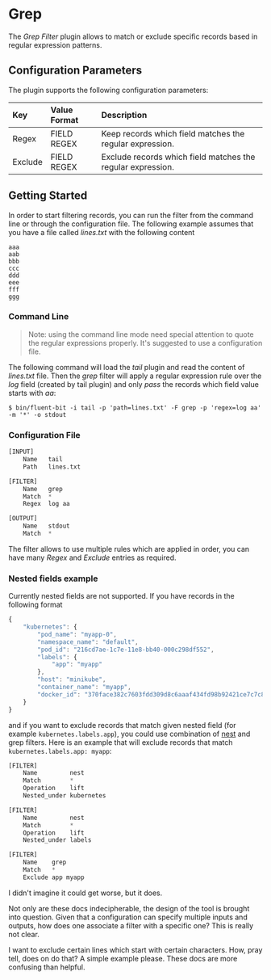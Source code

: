 # Grep

The _Grep Filter_ plugin allows to match or exclude specific records based in regular expression patterns.

## Configuration Parameters

The plugin supports the following configuration parameters:

| Key | Value Format | Description |
| :--- | :--- | :--- |
| Regex | FIELD REGEX | Keep records which field matches the regular expression. |
| Exclude | FIELD REGEX | Exclude records which field matches the regular expression. |

## Getting Started

In order to start filtering records, you can run the filter from the command line or through the configuration file. The following example assumes that you have a file called _lines.txt_ with the following content

```text
aaa
aab
bbb
ccc
ddd
eee
fff
ggg
```

### Command Line

> Note: using the command line mode need special attention to quote the regular expressions properly. It's suggested to use a configuration file.

The following command will load the _tail_ plugin and read the content of _lines.txt_ file. Then the _grep_ filter will apply a regular expression rule over the _log_ field \(created by tail plugin\) and only _pass_ the records which field value starts with _aa_:

```text
$ bin/fluent-bit -i tail -p 'path=lines.txt' -F grep -p 'regex=log aa' -m '*' -o stdout
```

### Configuration File

```python
[INPUT]
    Name   tail
    Path   lines.txt

[FILTER]
    Name   grep
    Match  *
    Regex  log aa

[OUTPUT]
    Name   stdout
    Match  *
```

The filter allows to use multiple rules which are applied in order, you can have many _Regex_ and _Exclude_ entries as required.

### Nested fields example

Currently nested fields are not supported. If you have records in the following format

```javascript
{
    "kubernetes": {
        "pod_name": "myapp-0",
        "namespace_name": "default",
        "pod_id": "216cd7ae-1c7e-11e8-bb40-000c298df552",
        "labels": {
            "app": "myapp"
        },
        "host": "minikube",
        "container_name": "myapp",
        "docker_id": "370face382c7603fdd309d8c6aaaf434fd98b92421ce7c7c8aafe7697d4aa362"
    }
}
```

and if you want to exclude records that match given nested field \(for example `kubernetes.labels.app`\), you could use combination of [nest](https://docs.fluentbit.io/manual/v/1.0/filter/nest) and grep filters. Here is an example that will exclude records that match `kubernetes.labels.app: myapp`:

```python
[FILTER]
    Name         nest
    Match        *
    Operation    lift
    Nested_under kubernetes

[FILTER]
    Name         nest
    Match        *
    Operation    lift
    Nested_under labels

[FILTER]
    Name    grep
    Match   *
    Exclude app myapp
```

I didn't imagine it could get worse, but it does.

Not only are these docs indecipherable, the design of the tool is brought into question.  Given that a configuration can specify multiple inputs and outputs, how does one associate a filter with a specific one?  This is really not clear.

I want to exclude certain lines which start with certain characters.  How, pray tell, does on do that?  A simple example please.  These docs are more confusing than helpful.
